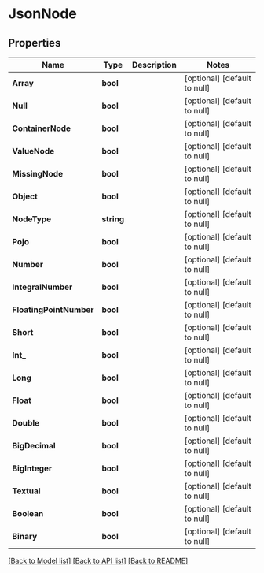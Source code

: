# JsonNode

## Properties
Name | Type | Description | Notes
------------ | ------------- | ------------- | -------------
**Array** | **bool** |  | [optional] [default to null]
**Null** | **bool** |  | [optional] [default to null]
**ContainerNode** | **bool** |  | [optional] [default to null]
**ValueNode** | **bool** |  | [optional] [default to null]
**MissingNode** | **bool** |  | [optional] [default to null]
**Object** | **bool** |  | [optional] [default to null]
**NodeType** | **string** |  | [optional] [default to null]
**Pojo** | **bool** |  | [optional] [default to null]
**Number** | **bool** |  | [optional] [default to null]
**IntegralNumber** | **bool** |  | [optional] [default to null]
**FloatingPointNumber** | **bool** |  | [optional] [default to null]
**Short** | **bool** |  | [optional] [default to null]
**Int_** | **bool** |  | [optional] [default to null]
**Long** | **bool** |  | [optional] [default to null]
**Float** | **bool** |  | [optional] [default to null]
**Double** | **bool** |  | [optional] [default to null]
**BigDecimal** | **bool** |  | [optional] [default to null]
**BigInteger** | **bool** |  | [optional] [default to null]
**Textual** | **bool** |  | [optional] [default to null]
**Boolean** | **bool** |  | [optional] [default to null]
**Binary** | **bool** |  | [optional] [default to null]

[[Back to Model list]](../README.md#documentation-for-models) [[Back to API list]](../README.md#documentation-for-api-endpoints) [[Back to README]](../README.md)

